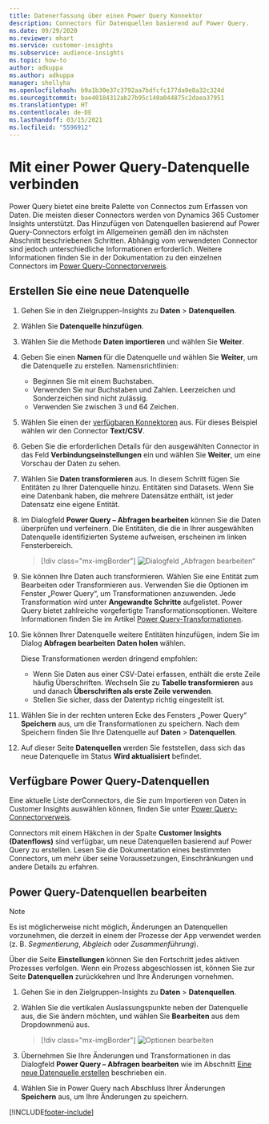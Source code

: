 ```yaml
---
title: Datenerfassung über einen Power Query Konnektor
description: Connectors für Datenquellen basierend auf Power Query.
ms.date: 09/29/2020
ms.reviewer: mhart
ms.service: customer-insights
ms.subservice: audience-insights
ms.topic: how-to
author: adkuppa
ms.author: adkuppa
manager: shellyha
ms.openlocfilehash: b9a1b30e37c3792aa7bdfcfc177da9e8a32c324d
ms.sourcegitcommit: bae40184312ab27b95c140a044875c2daea37951
ms.translationtype: HT
ms.contentlocale: de-DE
ms.lasthandoff: 03/15/2021
ms.locfileid: "5596912"
---
```

# <a name="connect-to-a-power-query-data-source"></a>Mit einer Power Query-Datenquelle verbinden

Power Query bietet eine breite Palette von Connectos zum Erfassen von Daten. Die meisten dieser Connectors werden von Dynamics 365 Customer Insights unterstützt. Das Hinzufügen von Datenquellen basierend auf Power Query-Connectors erfolgt im Allgemeinen gemäß den im nächsten Abschnitt beschriebenen Schritten. Abhängig vom verwendeten Connector sind jedoch unterschiedliche Informationen erforderlich. Weitere Informationen finden Sie in der Dokumentation zu den einzelnen Connectors im [Power Query-Connectorverweis](/power-query/connectors/).

## <a name="create-a-new-data-source"></a>Erstellen Sie eine neue Datenquelle

1. Gehen Sie in den Zielgruppen-Insights zu **Daten** > **Datenquellen**.

1. Wählen Sie **Datenquelle hinzufügen**.

1. Wählen Sie die Methode **Daten importieren** und wählen Sie **Weiter**.

1. Geben Sie einen **Namen** für die Datenquelle und wählen Sie **Weiter**, um die Datenquelle zu erstellen. Namensrichtlinien: 
   - Beginnen Sie mit einem Buchstaben.
   - Verwenden Sie nur Buchstaben und Zahlen. Leerzeichen und Sonderzeichen sind nicht zulässig.
   - Verwenden Sie zwischen 3 und 64 Zeichen.

1. Wählen Sie einen der [verfügbaren Konnektoren](#available-power-query-data-sources) aus. Für dieses Beispiel wählen wir den Connector **Text/CSV**.

1. Geben Sie die erforderlichen Details für den ausgewählten Connector in das Feld **Verbindungseinstellungen** ein und wählen Sie **Weiter**, um eine Vorschau der Daten zu sehen.

1. Wählen Sie **Daten transformieren** aus. In diesem Schritt fügen Sie Entitäten zu Ihrer Datenquelle hinzu. Entitäten sind Datasets. Wenn Sie eine Datenbank haben, die mehrere Datensätze enthält, ist jeder Datensatz eine eigene Entität.

1. Im Dialogfeld **Power Query – Abfragen bearbeiten** können Sie die Daten überprüfen und verfeinern. Die Entitäten, die die in Ihrer ausgewählten Datenquelle identifizierten Systeme aufweisen, erscheinen im linken Fensterbereich.

   > [!div class="mx-imgBorder"]
   > ![Dialogfeld „Abfragen bearbeiten“](media/data-manager-configure-edit-queries.png "Dialogfeld „Abfragen bearbeiten“")

1. Sie können Ihre Daten auch transformieren. Wählen Sie eine Entität zum Bearbeiten oder Transformieren aus. Verwenden Sie die Optionen im Fenster „Power Query“, um Transformationen anzuwenden. Jede Transformation wird unter **Angewandte Schritte** aufgelistet. Power Query bietet zahlreiche vorgefertigte Transformationsoptionen. Weitere Informationen finden Sie im Artikel [Power Query-Transformationen](/power-query/power-query-what-is-power-query#transformations).

1. Sie können Ihrer Datenquelle weitere Entitäten hinzufügen, indem Sie im Dialog **Abfragen bearbeiten** **Daten holen** wählen.

   Diese Transformationen werden dringend empfohlen:

   - Wenn Sie Daten aus einer CSV-Datei erfassen, enthält die erste Zeile häufig Überschriften. Wechseln Sie zu **Tabelle transformieren** aus und danach **Überschriften als erste Zeile verwenden**.
   - Stellen Sie sicher, dass der Datentyp richtig eingestellt ist.

1. Wählen Sie in der rechten unteren Ecke des Fensters „Power Query“ **Speichern** aus, um die Transformationen zu speichern. Nach dem Speichern finden Sie Ihre Datenquelle auf **Daten** > **Datenquellen**.

1. Auf dieser Seite **Datenquellen** werden Sie feststellen, dass sich das neue Datenquelle im Status **Wird aktualisiert** befindet.

## <a name="available-power-query-data-sources"></a>Verfügbare Power Query-Datenquellen

Eine aktuelle Liste derConnectors, die Sie zum Importieren von Daten in Customer Insights auswählen können, finden Sie unter [Power Query-Connectorverweis](/power-query/connectors/). 

Connectors mit einem Häkchen in der Spalte **Customer Insights (Datenflows)** sind verfügbar, um neue Datenquellen basierend auf Power Query zu erstellen. Lesen Sie die Dokumentation eines bestimmten Connectors, um mehr über seine Voraussetzungen, Einschränkungen und andere Details zu erfahren.

## <a name="edit-power-query-data-sources"></a>Power Query-Datenquellen bearbeiten

> [!NOTE]
> Es ist möglicherweise nicht möglich, Änderungen an Datenquellen vorzunehmen, die derzeit in einem der Prozesse der App verwendet werden (z. B. *Segmentierung*, *Abgleich* oder *Zusammenführung*). 
>
> Über die Seite **Einstellungen** können Sie den Fortschritt jedes aktiven Prozesses verfolgen. Wenn ein Prozess abgeschlossen ist, können Sie zur Seite **Datenquellen** zurückkehren und Ihre Änderungen vornehmen.

1. Gehen Sie in den Zielgruppen-Insights zu **Daten** > **Datenquellen**.

2. Wählen Sie die vertikalen Auslassungspunkte neben der Datenquelle aus, die Sie ändern möchten, und wählen Sie **Bearbeiten** aus dem Dropdownmenü aus.

   > [!div class="mx-imgBorder"]
   > ![Optionen bearbeiten](media/edit-option-data-sources.png "Optionen bearbeiten")

3. Übernehmen Sie Ihre Änderungen und Transformationen in das Dialogfeld **Power Query – Abfragen bearbeiten** wie im Abschnitt [Eine neue Datenquelle erstellen](#create-a-new-data-source) beschrieben ein.

4. Wählen Sie in Power Query nach Abschluss Ihrer Änderungen **Speichern** aus, um Ihre Änderungen zu speichern.


[!INCLUDE[footer-include](../includes/footer-banner.md)]